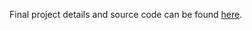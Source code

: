 Final project details and source code can be found [here](https://github.com/tuankhoin/Fine-Grained-Localization).